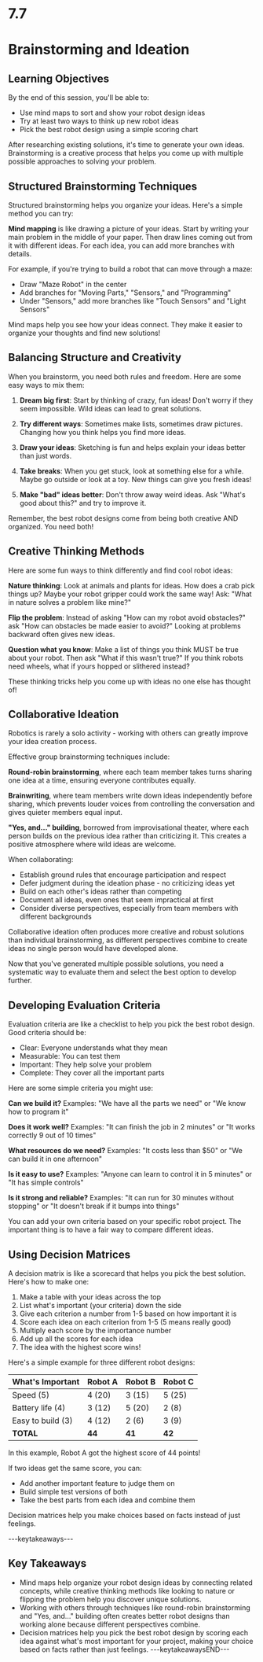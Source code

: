 # 7.7

# Brainstorming and Ideation

## Learning Objectives

By the end of this session, you'll be able to:
- Use mind maps to sort and show your robot design ideas
- Try at least two ways to think up new robot ideas
- Pick the best robot design using a simple scoring chart

After researching existing solutions, it's time to generate your own ideas. Brainstorming is a creative process that helps you come up with multiple possible approaches to solving your problem.

## Structured Brainstorming Techniques

Structured brainstorming helps you organize your ideas. Here's a simple method you can try:

**Mind mapping** is like drawing a picture of your ideas. Start by writing your main problem in the middle of your paper. Then draw lines coming out from it with different ideas. For each idea, you can add more branches with details.

For example, if you're trying to build a robot that can move through a maze:
- Draw "Maze Robot" in the center
- Add branches for "Moving Parts," "Sensors," and "Programming"
- Under "Sensors," add more branches like "Touch Sensors" and "Light Sensors"

Mind maps help you see how your ideas connect. They make it easier to organize your thoughts and find new solutions!

## Balancing Structure and Creativity

When you brainstorm, you need both rules and freedom. Here are some easy ways to mix them:

1. **Dream big first**: Start by thinking of crazy, fun ideas! Don't worry if they seem impossible. Wild ideas can lead to great solutions.

2. **Try different ways**: Sometimes make lists, sometimes draw pictures. Changing how you think helps you find more ideas.

3. **Draw your ideas**: Sketching is fun and helps explain your ideas better than just words.

4. **Take breaks**: When you get stuck, look at something else for a while. Maybe go outside or look at a toy. New things can give you fresh ideas!

5. **Make "bad" ideas better**: Don't throw away weird ideas. Ask "What's good about this?" and try to improve it.

Remember, the best robot designs come from being both creative AND organized. You need both!

## Creative Thinking Methods

Here are some fun ways to think differently and find cool robot ideas:

**Nature thinking**: Look at animals and plants for ideas. How does a crab pick things up? Maybe your robot gripper could work the same way! Ask: "What in nature solves a problem like mine?"

**Flip the problem**: Instead of asking "How can my robot avoid obstacles?" ask "How can obstacles be made easier to avoid?" Looking at problems backward often gives new ideas.

**Question what you know**: Make a list of things you think MUST be true about your robot. Then ask "What if this wasn't true?" If you think robots need wheels, what if yours hopped or slithered instead?

These thinking tricks help you come up with ideas no one else has thought of!

## Collaborative Ideation

Robotics is rarely a solo activity - working with others can greatly improve your idea creation process.

Effective group brainstorming techniques include:

**Round-robin brainstorming**, where each team member takes turns sharing one idea at a time, ensuring everyone contributes equally.

**Brainwriting**, where team members write down ideas independently before sharing, which prevents louder voices from controlling the conversation and gives quieter members equal input.

**"Yes, and..." building**, borrowed from improvisational theater, where each person builds on the previous idea rather than criticizing it. This creates a positive atmosphere where wild ideas are welcome.

When collaborating:
- Establish ground rules that encourage participation and respect
- Defer judgment during the ideation phase - no criticizing ideas yet
- Build on each other's ideas rather than competing
- Document all ideas, even ones that seem impractical at first
- Consider diverse perspectives, especially from team members with different backgrounds

Collaborative ideation often produces more creative and robust solutions than individual brainstorming, as different perspectives combine to create ideas no single person would have developed alone.

Now that you've generated multiple possible solutions, you need a systematic way to evaluate them and select the best option to develop further.

## Developing Evaluation Criteria

Evaluation criteria are like a checklist to help you pick the best robot design. Good criteria should be:

- Clear: Everyone understands what they mean
- Measurable: You can test them
- Important: They help solve your problem
- Complete: They cover all the important parts

Here are some simple criteria you might use:

**Can we build it?**
Examples: "We have all the parts we need" or "We know how to program it"

**Does it work well?**
Examples: "It can finish the job in 2 minutes" or "It works correctly 9 out of 10 times"

**What resources do we need?**
Examples: "It costs less than $50" or "We can build it in one afternoon"

**Is it easy to use?**
Examples: "Anyone can learn to control it in 5 minutes" or "It has simple controls"

**Is it strong and reliable?**
Examples: "It can run for 30 minutes without stopping" or "It doesn't break if it bumps into things"

You can add your own criteria based on your specific robot project. The important thing is to have a fair way to compare different ideas.

## Using Decision Matrices

A decision matrix is like a scorecard that helps you pick the best solution. Here's how to make one:

1. Make a table with your ideas across the top
2. List what's important (your criteria) down the side
3. Give each criterion a number from 1-5 based on how important it is
4. Score each idea on each criterion from 1-5 (5 means really good)
5. Multiply each score by the importance number
6. Add up all the scores for each idea
7. The idea with the highest score wins!

Here's a simple example for three different robot designs:

| What's Important | Robot A | Robot B | Robot C |
|------------------|---------|---------|---------|
| Speed (5) | 4 (20) | 3 (15) | 5 (25) |
| Battery life (4) | 3 (12) | 5 (20) | 2 (8) |
| Easy to build (3) | 4 (12) | 2 (6) | 3 (9) |
| **TOTAL** | **44** | **41** | **42** |

In this example, Robot A got the highest score of 44 points!

If two ideas get the same score, you can:
- Add another important feature to judge them on
- Build simple test versions of both
- Take the best parts from each idea and combine them

Decision matrices help you make choices based on facts instead of just feelings.

---keytakeaways---
## Key Takeaways
- Mind maps help organize your robot design ideas by connecting related concepts, while creative thinking methods like looking to nature or flipping the problem help you discover unique solutions.
- Working with others through techniques like round-robin brainstorming and "Yes, and..." building often creates better robot designs than working alone because different perspectives combine.
- Decision matrices help you pick the best robot design by scoring each idea against what's most important for your project, making your choice based on facts rather than just feelings.
---keytakeawaysEND---
